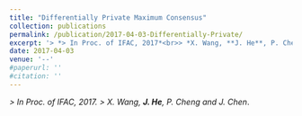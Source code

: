 ```yaml
---
title: "Differentially Private Maximum Consensus"
collection: publications
permalink: /publication/2017-04-03-Differentially-Private/
excerpt: '> *> In Proc. of IFAC, 2017*<br>> *X. Wang, **J. He**, P. Cheng and J. Chen*.'
date: 2017-04-03
venue: '--'
#paperurl: ''
#citation: ''
---
```

*> In Proc. of IFAC, 2017.* 
*> X. Wang, **J. He**, P. Cheng and J. Chen*.